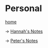 # Personal

[home](../README.html)
 

-> [Hannah's Notes](hannah_may/)
 

-> [Peter's Notes](pmwh/)
